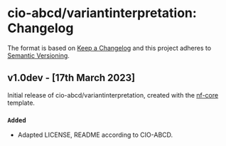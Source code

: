 # cio-abcd/variantinterpretation: Changelog

The format is based on [Keep a Changelog](https://keepachangelog.com/en/1.0.0/)
and this project adheres to [Semantic Versioning](https://semver.org/spec/v2.0.0.html).

## v1.0dev - [17th March 2023]

Initial release of cio-abcd/variantinterpretation, created with the [nf-core](https://nf-co.re/) template.

### `Added`

- Adapted LICENSE, README according to CIO-ABCD.
